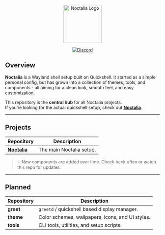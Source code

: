 <p align="center">
  <img src="https://noctalia.dev/assets/noctalia-logo.png" alt="Noctalia Logo" width="124"/>
</p>

<p align="center">
  <a href="https://discord.gg/7JFFYWzWRn">
    <img src="https://img.shields.io/badge/Discord-5865F2?style=for-the-badge&labelColor=0C0D11&color=A8AEFF&logo=discord&logoColor=white" alt="Discord" />
  </a>
</p>





## Overview

**Noctalia** is a Wayland shell setup built on Quickshell.
It started as a simple personal config, but has grown into a collection of themes, tools, and components - all aiming for a clean look, smooth feel, and easy customization.

This repository is the **central hub** for all Noctalia projects.  
If you’re looking for the actual quickshell setup, check out [**Noctalia**](https://github.com/Noctalia-dev/Noctalia).

---

## Projects

| Repository | Description |
|------------|-------------|
| [**Noctalia**](https://github.com/noctalia-dev/Noctalia) | The main Noctalia setup. |


> 💡 New components are added over time. Check back often or watch this repo for updates.

---

## Planned

| Repository | Description |
|------------|-------------|
| **greet** | `greetd` / quickshell based display manager. |
| **theme** | Color schemes, wallpapers, icons, and UI styles. |d
| **tools** | CLI tools, utilities, and setup scripts. |
